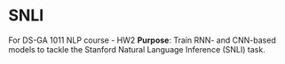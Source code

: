 # SNLI
For DS-GA 1011 NLP course - HW2
**Purpose**: Train RNN- and CNN-based models to tackle the Stanford Natural Language Inference (SNLI) task.
